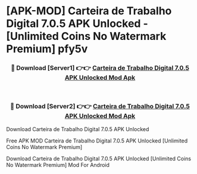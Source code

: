 # [APK-MOD] Carteira de Trabalho Digital 7.0.5 APK Unlocked - [Unlimited Coins No Watermark Premium] pfy5v



<div align="center">
<h3>🔴 Download [Server1] 👉👉 <a href="https://momento.my/?title=Carteira_de_Trabalho_Digital_7.0.5_APK_Unlocked">Carteira de Trabalho Digital 7.0.5 APK Unlocked Mod Apk</a></h3><br>

<h3>🔴 Download [Server2] 👉👉 <a href="https://momento.my/?title=Carteira_de_Trabalho_Digital_7.0.5_APK_Unlocked">Carteira de Trabalho Digital 7.0.5 APK Unlocked Mod Apk</a></h3>
</div>



Download Carteira de Trabalho Digital 7.0.5 APK Unlocked 

Free APK MOD Carteira de Trabalho Digital 7.0.5 APK Unlocked [Unlimited Coins No Watermark Premium]

Download Carteira de Trabalho Digital 7.0.5 APK Unlocked [Unlimited Coins No Watermark Premium] Mod For Android
